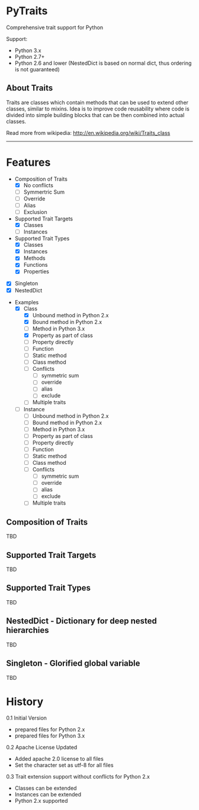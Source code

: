 PyTraits
========

Comprehensive trait support for Python

Support:
  * Python 3.x
  * Python 2.7+
  * Python 2.6 and lower (NestedDict is based on normal dict,
                          thus ordering is not guaranteed)

About Traits
------------

Traits are classes which contain methods that can be used to extend
other classes, similar to mixins. Idea is to improve code reusability
where code is divided into simple building blocks that can be then
combined into actual classes.

Read more from wikipedia: http://en.wikipedia.org/wiki/Traits_class

----------------------------------------------------------------

Features
========
 - Composition of Traits
    - [X] No conflicts
    - [ ] Symmertric Sum
    - [ ] Override
    - [ ] Alias
    - [ ] Exclusion
 - Supported Trait Targets
    - [X] Classes
    - [ ] Instances
 - Supported Trait Types
    - [X] Classes
    - [X] Instances
    - [X] Methods
    - [X] Functions
    - [X] Properties
 - [X] Singleton
 - [X] NestedDict
 - Examples
    - [X] Class
       - [X] Unbound method in Python 2.x
       - [X] Bound method in Python 2.x
       - [ ] Method in Python 3.x
       - [X] Property as part of class
       - [ ] Property directly
       - [ ] Function
       - [ ] Static method
       - [ ] Class method
       - [ ] Conflicts
          - [ ] symmetric sum
          - [ ] override
          - [ ] alias
          - [ ] exclude
       - [ ] Multiple traits
    - [ ] Instance
       - [ ] Unbound method in Python 2.x
       - [ ] Bound method in Python 2.x
       - [ ] Method in Python 3.x
       - [ ] Property as part of class
       - [ ] Property directly
       - [ ] Function
       - [ ] Static method
       - [ ] Class method
       - [ ] Conflicts
          - [ ] symmetric sum
          - [ ] override
          - [ ] alias
          - [ ] exclude
       - [ ] Multiple traits

Composition of Traits
---------------------

TBD

Supported Trait Targets
-----------------------

TBD

Supported Trait Types
---------------------

TBD

NestedDict - Dictionary for deep nested hierarchies
---------------------------------------------------

TBD

Singleton - Glorified global variable
-------------------------------------

TBD


History
=======

0.1 Initial Version
  - prepared files for Python 2.x
  - prepared files for Python 3.x

0.2 Apache License Updated
  - Added apache 2.0 license to all files
  - Set the character set as utf-8 for all files

0.3 Trait extension support without conflicts for Python 2.x
  - Classes can be extended
  - Instances can be extended
  - Python 2.x supported
